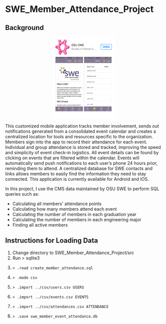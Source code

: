 # SWE_Member_Attendance_Project

## Background ##

<p align="center">
  <img width="200" height="260" src="img/swe-app.png">
</p>

This customized mobile application tracks member involvement, sends out notifications generated from a consolidated event calendar and creates a centralized location for tools and resources specific to the organization. Members sign into the app to record their attendance for each event. Individual and group attendance is stored and tracked, improving the speed and simplicity of event check-in logistics. All event details can be found by clicking on events that are filtered within the calendar. Events will automatically send push notifications to each user’s phone 24 hours prior, reminding them to attend. A centralized database for SWE contacts and links allows members to easily find the information they need to stay connected. This application is currently available for Android and IOS.

In this project, I use the CMS data maintained by OSU SWE to perform SQL queries such as:

* Calculating all members' attendance points
* Calculating how many members attend each event
* Calculating the number of members in each graduation year
* Calculating the number of members in each engineering major
* Finding all active members

## Instructions for Loading Data ##
1. Change directory to SWE_Member_Attendance_Project/src
2. Run > sqlite3
3.     > .read create_member_attendance.sql
4.     > .mode csv
5.     > .import ../csv/users.csv USERS
6.     > .import ../csv/events.csv EVENTS
7.     > .import ../csv/attendances.csv ATTENDANCE
8.     > .save swe_member_event_attendance.db
